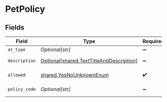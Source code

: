 # PetPolicy


## Fields

| Field                                                                                      | Type                                                                                       | Required                                                                                   | Description                                                                                | Example                                                                                    |
| ------------------------------------------------------------------------------------------ | ------------------------------------------------------------------------------------------ | ------------------------------------------------------------------------------------------ | ------------------------------------------------------------------------------------------ | ------------------------------------------------------------------------------------------ |
| `at_type`                                                                                  | *Optional[str]*                                                                            | :heavy_minus_sign:                                                                         | N/A                                                                                        | PetPolicy                                                                                  |
| `description`                                                                              | [Optional[shared.TextTitleAndDescription]](../../models/shared/texttitleanddescription.md) | :heavy_minus_sign:                                                                         | Descriptive text                                                                           |                                                                                            |
| `allowed`                                                                                  | [shared.YesNoUnknownEnum](../../models/shared/yesnounknownenum.md)                         | :heavy_check_mark:                                                                         | Yes , No , Unknown                                                                         |                                                                                            |
| `policy_code`                                                                              | *Optional[str]*                                                                            | :heavy_minus_sign:                                                                         | Pet policy code                                                                            |                                                                                            |